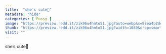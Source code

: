 ```yaml
---
title:  "she’s cute👅"
metadate: "hide"
categories: [ Pussy ]
image: "https://preview.redd.it/zik96u4hmto51.jpg?auto=webp&s=88ea4b2dc214040fc86e9d8bfa2352199188323c"
thumb: "https://preview.redd.it/zik96u4hmto51.jpg?width=1080&crop=smart&auto=webp&s=8c7cbdff2fa6a644275c45cfbb04d24093778fbb"
visit: ""
---
```

she’s cute👅
